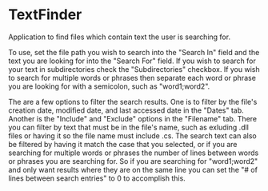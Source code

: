 # TextFinder

Application to find files which contain text the user is searching for. 

To use, set the file path you wish to search into the "Search In" field and the text you are looking for into the "Search For" field. If 
you wish to search for your text in subdirectories check the "Subdirectories" checkbox. If you wish to search for multiple words or phrases
then separate each word or phrase you are looking for with a semicolon, such as "word1;word2".

The are a few options to filter the search results. One is to filter by the file's creation date, modified date, and last accessed date in 
the "Dates" tab. Another is the "Include" and "Exclude" options in the "Filename" tab. There you can filter by text that must be in the
file's name, such as exluding .dll files or having it so the file name must include .cs. The search text can also be filtered by having
it match the case that you selected, or if you are searching for multiple words or phrases the number of lines between words or phrases
you are searching for. So if you are searching for "word1;word2" and only want results where they are on the same line you can set the
"# of lines between search entries" to 0 to accomplish this.
